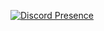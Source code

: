 


[![Discord Presence](https://lanyard-profile-readme.vercel.app/api/678289162033692687?theme=dark&bg=000000&animated=true&hideDiscrim=true&borderRadius=30px&idleMessage=Hola%20Kobayashi)](https://discord.com/users/678289162033692687)

